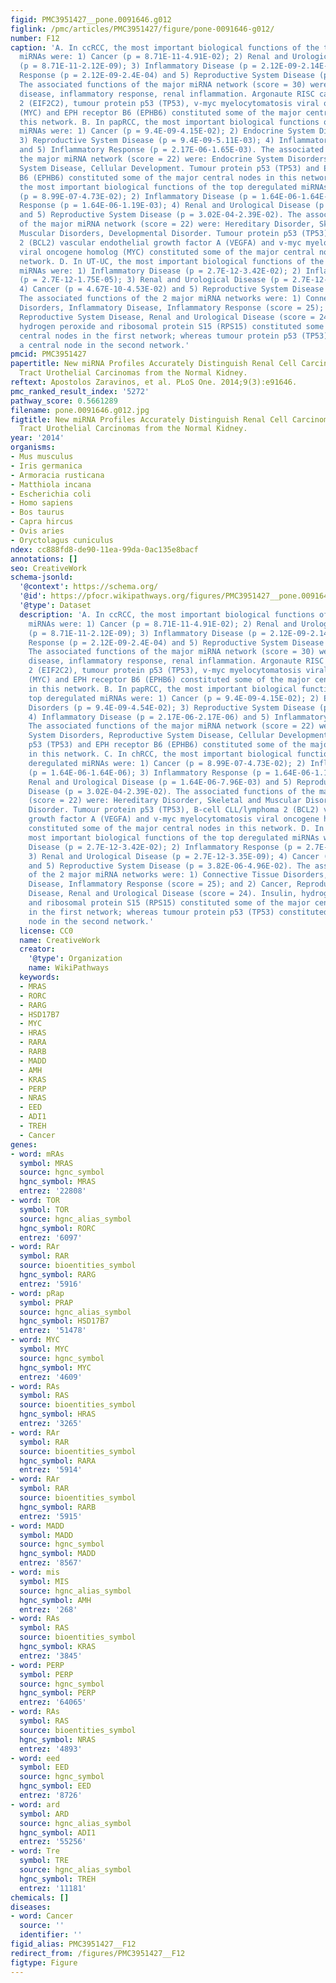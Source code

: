 ```yaml
---
figid: PMC3951427__pone.0091646.g012
figlink: /pmc/articles/PMC3951427/figure/pone-0091646-g012/
number: F12
caption: 'A. In ccRCC, the most important biological functions of the top deregulated
  miRNAs were: 1) Cancer (p = 8.71E-11-4.91E-02); 2) Renal and Urological Disease
  (p = 8.71E-11-2.12E-09); 3) Inflammatory Disease (p = 2.12E-09-2.14E-03); 4) Inflammatory
  Response (p = 2.12E-09-2.4E-04) and 5) Reproductive System Disease (p = 3.37E-05-2.58E-02).
  The associated functions of the major miRNA network (score = 30) were: Inflammatory
  disease, inflammatory response, renal inflammation. Argonaute RISC catalytic component
  2 (EIF2C2), tumour protein p53 (TP53), v-myc myelocytomatosis viral oncogene homolog
  (MYC) and EPH receptor B6 (EPHB6) constituted some of the major central nodes in
  this network. B. In papRCC, the most important biological functions of the top deregulated
  miRNAs were: 1) Cancer (p = 9.4E-09-4.15E-02); 2) Endocrine System Disorders (p = 9.4E-09-4.54E-02);
  3) Reproductive System Disease (p = 9.4E-09-5.11E-03); 4) Inflammatory Disease (p = 2.17E-06-2.17E-06)
  and 5) Inflammatory Response (p = 2.17E-06-1.65E-03). The associated functions of
  the major miRNA network (score = 22) were: Endocrine System Disorders, Reproductive
  System Disease, Cellular Development. Tumour protein p53 (TP53) and EPH receptor
  B6 (EPHB6) constituted some of the major central nodes in this network. C. In chRCC,
  the most important biological functions of the top deregulated miRNAs were: 1) Cancer
  (p = 8.99E-07-4.73E-02); 2) Inflammatory Disease (p = 1.64E-06-1.64E-06); 3) Inflammatory
  Response (p = 1.64E-06-1.19E-03); 4) Renal and Urological Disease (p = 1.64E-06-7.96E-03)
  and 5) Reproductive System Disease (p = 3.02E-04-2.39E-02). The associated functions
  of the major miRNA network (score = 22) were: Hereditary Disorder, Skeletal and
  Muscular Disorders, Developmental Disorder. Tumour protein p53 (TP53), B-cell CLL/lymphoma
  2 (BCL2) vascular endothelial growth factor A (VEGFA) and v-myc myelocytomatosis
  viral oncogene homolog (MYC) constituted some of the major central nodes in this
  network. D. In UT-UC, the most important biological functions of the top deregulated
  miRNAs were: 1) Inflammatory Disease (p = 2.7E-12-3.42E-02); 2) Inflammatory Response
  (p = 2.7E-12-1.75E-05); 3) Renal and Urological Disease (p = 2.7E-12-3.35E-09);
  4) Cancer (p = 4.67E-10-4.53E-02) and 5) Reproductive System Disease (p = 3.82E-06-4.96E-02).
  The associated functions of the 2 major miRNA networks were: 1) Connective Tissue
  Disorders, Inflammatory Disease, Inflammatory Response (score = 25); and 2) Cancer,
  Reproductive System Disease, Renal and Urological Disease (score = 24). Insulin,
  hydrogen peroxide and ribosomal protein S15 (RPS15) constituted some of the major
  central nodes in the first network; whereas tumour protein p53 (TP53) constituted
  a central node in the second network.'
pmcid: PMC3951427
papertitle: New miRNA Profiles Accurately Distinguish Renal Cell Carcinomas and Upper
  Tract Urothelial Carcinomas from the Normal Kidney.
reftext: Apostolos Zaravinos, et al. PLoS One. 2014;9(3):e91646.
pmc_ranked_result_index: '5272'
pathway_score: 0.5661289
filename: pone.0091646.g012.jpg
figtitle: New miRNA Profiles Accurately Distinguish Renal Cell Carcinomas and Upper
  Tract Urothelial Carcinomas from the Normal Kidney.
year: '2014'
organisms:
- Mus musculus
- Iris germanica
- Armoracia rusticana
- Matthiola incana
- Escherichia coli
- Homo sapiens
- Bos taurus
- Capra hircus
- Ovis aries
- Oryctolagus cuniculus
ndex: cc888fd8-de90-11ea-99da-0ac135e8bacf
annotations: []
seo: CreativeWork
schema-jsonld:
  '@context': https://schema.org/
  '@id': https://pfocr.wikipathways.org/figures/PMC3951427__pone.0091646.g012.html
  '@type': Dataset
  description: 'A. In ccRCC, the most important biological functions of the top deregulated
    miRNAs were: 1) Cancer (p = 8.71E-11-4.91E-02); 2) Renal and Urological Disease
    (p = 8.71E-11-2.12E-09); 3) Inflammatory Disease (p = 2.12E-09-2.14E-03); 4) Inflammatory
    Response (p = 2.12E-09-2.4E-04) and 5) Reproductive System Disease (p = 3.37E-05-2.58E-02).
    The associated functions of the major miRNA network (score = 30) were: Inflammatory
    disease, inflammatory response, renal inflammation. Argonaute RISC catalytic component
    2 (EIF2C2), tumour protein p53 (TP53), v-myc myelocytomatosis viral oncogene homolog
    (MYC) and EPH receptor B6 (EPHB6) constituted some of the major central nodes
    in this network. B. In papRCC, the most important biological functions of the
    top deregulated miRNAs were: 1) Cancer (p = 9.4E-09-4.15E-02); 2) Endocrine System
    Disorders (p = 9.4E-09-4.54E-02); 3) Reproductive System Disease (p = 9.4E-09-5.11E-03);
    4) Inflammatory Disease (p = 2.17E-06-2.17E-06) and 5) Inflammatory Response (p = 2.17E-06-1.65E-03).
    The associated functions of the major miRNA network (score = 22) were: Endocrine
    System Disorders, Reproductive System Disease, Cellular Development. Tumour protein
    p53 (TP53) and EPH receptor B6 (EPHB6) constituted some of the major central nodes
    in this network. C. In chRCC, the most important biological functions of the top
    deregulated miRNAs were: 1) Cancer (p = 8.99E-07-4.73E-02); 2) Inflammatory Disease
    (p = 1.64E-06-1.64E-06); 3) Inflammatory Response (p = 1.64E-06-1.19E-03); 4)
    Renal and Urological Disease (p = 1.64E-06-7.96E-03) and 5) Reproductive System
    Disease (p = 3.02E-04-2.39E-02). The associated functions of the major miRNA network
    (score = 22) were: Hereditary Disorder, Skeletal and Muscular Disorders, Developmental
    Disorder. Tumour protein p53 (TP53), B-cell CLL/lymphoma 2 (BCL2) vascular endothelial
    growth factor A (VEGFA) and v-myc myelocytomatosis viral oncogene homolog (MYC)
    constituted some of the major central nodes in this network. D. In UT-UC, the
    most important biological functions of the top deregulated miRNAs were: 1) Inflammatory
    Disease (p = 2.7E-12-3.42E-02); 2) Inflammatory Response (p = 2.7E-12-1.75E-05);
    3) Renal and Urological Disease (p = 2.7E-12-3.35E-09); 4) Cancer (p = 4.67E-10-4.53E-02)
    and 5) Reproductive System Disease (p = 3.82E-06-4.96E-02). The associated functions
    of the 2 major miRNA networks were: 1) Connective Tissue Disorders, Inflammatory
    Disease, Inflammatory Response (score = 25); and 2) Cancer, Reproductive System
    Disease, Renal and Urological Disease (score = 24). Insulin, hydrogen peroxide
    and ribosomal protein S15 (RPS15) constituted some of the major central nodes
    in the first network; whereas tumour protein p53 (TP53) constituted a central
    node in the second network.'
  license: CC0
  name: CreativeWork
  creator:
    '@type': Organization
    name: WikiPathways
  keywords:
  - MRAS
  - RORC
  - RARG
  - HSD17B7
  - MYC
  - HRAS
  - RARA
  - RARB
  - MADD
  - AMH
  - KRAS
  - PERP
  - NRAS
  - EED
  - ADI1
  - TREH
  - Cancer
genes:
- word: mRAs
  symbol: MRAS
  source: hgnc_symbol
  hgnc_symbol: MRAS
  entrez: '22808'
- word: TOR
  symbol: TOR
  source: hgnc_alias_symbol
  hgnc_symbol: RORC
  entrez: '6097'
- word: RAr
  symbol: RAR
  source: bioentities_symbol
  hgnc_symbol: RARG
  entrez: '5916'
- word: pRap
  symbol: PRAP
  source: hgnc_alias_symbol
  hgnc_symbol: HSD17B7
  entrez: '51478'
- word: MYC
  symbol: MYC
  source: hgnc_symbol
  hgnc_symbol: MYC
  entrez: '4609'
- word: RAs
  symbol: RAS
  source: bioentities_symbol
  hgnc_symbol: HRAS
  entrez: '3265'
- word: RAr
  symbol: RAR
  source: bioentities_symbol
  hgnc_symbol: RARA
  entrez: '5914'
- word: RAr
  symbol: RAR
  source: bioentities_symbol
  hgnc_symbol: RARB
  entrez: '5915'
- word: MADD
  symbol: MADD
  source: hgnc_symbol
  hgnc_symbol: MADD
  entrez: '8567'
- word: mis
  symbol: MIS
  source: hgnc_alias_symbol
  hgnc_symbol: AMH
  entrez: '268'
- word: RAs
  symbol: RAS
  source: bioentities_symbol
  hgnc_symbol: KRAS
  entrez: '3845'
- word: PERP
  symbol: PERP
  source: hgnc_symbol
  hgnc_symbol: PERP
  entrez: '64065'
- word: RAs
  symbol: RAS
  source: bioentities_symbol
  hgnc_symbol: NRAS
  entrez: '4893'
- word: eed
  symbol: EED
  source: hgnc_symbol
  hgnc_symbol: EED
  entrez: '8726'
- word: ard
  symbol: ARD
  source: hgnc_alias_symbol
  hgnc_symbol: ADI1
  entrez: '55256'
- word: Tre
  symbol: TRE
  source: hgnc_alias_symbol
  hgnc_symbol: TREH
  entrez: '11181'
chemicals: []
diseases:
- word: Cancer
  source: ''
  identifier: ''
figid_alias: PMC3951427__F12
redirect_from: /figures/PMC3951427__F12
figtype: Figure
---
```


